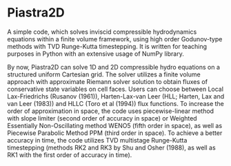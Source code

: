 # Piastra2D
A simple code, which solves inviscid compressible hydrodynamics equations within a finite volume framework, using high order Godunov-type methods with TVD Runge-Kutta timestepping. It is written for teaching purposes in Python with an extensive usage of NumPy library.

By now, Piastra2D can solve 1D and 2D compressible hydro equations on a structured uniform Cartesian grid. The solver utilizes a finite volume approach with approximate Riemann solver solution to obtain fluxes of conservative state variables on cell faces. Users can choose between Local Lax-Friedrichs (Rusanov (1961)), Harten-Lax-van Leer (HLL; Harten, Lax and van Leer (1983)) and HLLC (Toro et al (1994)) flux functions. To increase the order of approximation in space, the code uses piecewise-linear method with slope limiter (second order of accuracy in space) or Weighted Essentially Non-Oscillating method WENO5 (fifth order in space), as well as Piecewise Parabolic Method PPM (third order in space). To achieve a better accuracy in time, the code utilizes TVD multistage Runge-Kutta timestepping (methods RK2 and RK3 by Shu and Osher (1988), as well as RK1 with the first order of accuracy in time).   
